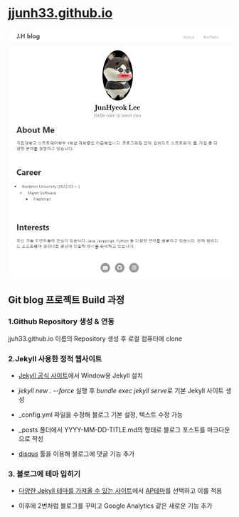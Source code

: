 # [jjunh33.github.io](https://jjunh33.github.io/)

![home](assets/img/home.jpg)

## Git blog 프로젝트 Build 과정

### 1.Github Repository 생성 & 연동

jjuh33.github.io 이름의 Repository 생성 후 로컬 컴퓨터에 clone

### 2.Jekyll 사용한 정적 웹사이트

- [Jekyll 공식 사이트](https://jekyllrb-ko.github.io/)에서 Window용 Jekyll 설치

- _jekyll new . --force_ 실행 후 *bundle exec jekyll serve*로 기본 Jekyll 사이트 생성

- \_config.yml 파일을 수정해 블로그 기본 설정, 텍스트 수정 가능

- \_posts 폴더에서 YYYY-MM-DD-TITLE.md의 형태로 블로그 포스트를 마크다운으로 작성

- [disqus](https://disqus.com/) 툴을 이용해 블로그에 댓글 기능 추가

### 3. 블로그에 테마 입히기

- [다양한 Jekyll 테마를 가져올 수 있는 사이트](http://jekyllthemes.org/)에서 [AP테마](http://jekyllthemes.org/themes/AP/)를 선택하고 이를 적용

- 이후에 2번처럼 블로그를 꾸미고 Google Analytics 같은 새로운 기능 추가
